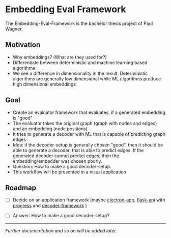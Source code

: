 # Embedding Eval Framework
The Embedding-Eval-Framework is the bachelor thesis project of Paul Wagner.

## Motivation
- Why embeddings? (What are they used for?)
- Differentiate between deterministic and machine learning based algorithms
- We see a difference in dimensionality in the result. Deterministic algorithms are generally low dimensional while ML algorithms produce high dimensional embeddings


## Goal
- Create an evaluator framework that evaluates, if a generated embedding is "good"
- The evaluator takes the original graph (graph with nodes and edges) and an embedding (node positions)
- It tries to generate a decoder with ML that is capable of predicting graph edges
- Idea: if the decoder-setup is generally chosen "good", then it should be able to generate a decoder, that is able to predict edges. If the generated decoder cannot predict edges, then the embedding/embedder was chosen poorly.
- Question: How to make a good decoder-setup.
- This workflow will be presented in a visual application


## Roadmap
- [ ] Decide on an application framework (maybe [electron-app](https://www.electronjs.org/de/), [flask-api](https://github.com/pallets/flask) with [progress](https://github.com/simonw/datasette-app/issues/109) and [decoder-framework](?) )
- [ ] Answer: How to make a good decoder-setup?


___

*Further documentation and so on will be added later.*